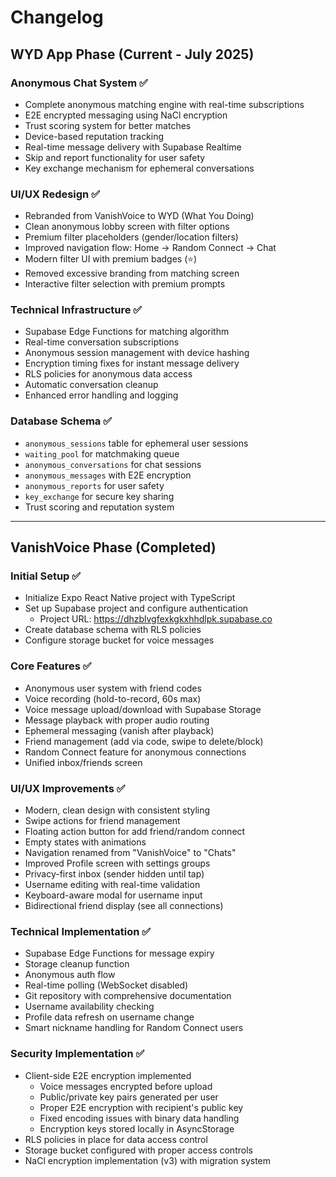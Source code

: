 # Changelog

## WYD App Phase (Current - July 2025)

### Anonymous Chat System ✅
- Complete anonymous matching engine with real-time subscriptions
- E2E encrypted messaging using NaCl encryption
- Trust scoring system for better matches
- Device-based reputation tracking
- Real-time message delivery with Supabase Realtime
- Skip and report functionality for user safety
- Key exchange mechanism for ephemeral conversations

### UI/UX Redesign ✅
- Rebranded from VanishVoice to WYD (What You Doing)
- Clean anonymous lobby screen with filter options
- Premium filter placeholders (gender/location filters)
- Improved navigation flow: Home → Random Connect → Chat
- Modern filter UI with premium badges (⭐)
- Removed excessive branding from matching screen
- Interactive filter selection with premium prompts

### Technical Infrastructure ✅
- Supabase Edge Functions for matching algorithm
- Real-time conversation subscriptions
- Anonymous session management with device hashing
- Encryption timing fixes for instant message delivery
- RLS policies for anonymous data access
- Automatic conversation cleanup
- Enhanced error handling and logging

### Database Schema ✅
- `anonymous_sessions` table for ephemeral user sessions
- `waiting_pool` for matchmaking queue
- `anonymous_conversations` for chat sessions
- `anonymous_messages` with E2E encryption
- `anonymous_reports` for user safety
- `key_exchange` for secure key sharing
- Trust scoring and reputation system

---

## VanishVoice Phase (Completed)

### Initial Setup ✅
- Initialize Expo React Native project with TypeScript
- Set up Supabase project and configure authentication
  - Project URL: https://dhzblvgfexkgkxhhdlpk.supabase.co
- Create database schema with RLS policies
- Configure storage bucket for voice messages

### Core Features ✅
- Anonymous user system with friend codes
- Voice recording (hold-to-record, 60s max)
- Voice message upload/download with Supabase Storage
- Message playback with proper audio routing
- Ephemeral messaging (vanish after playback)
- Friend management (add via code, swipe to delete/block)
- Random Connect feature for anonymous connections
- Unified inbox/friends screen

### UI/UX Improvements ✅
- Modern, clean design with consistent styling
- Swipe actions for friend management
- Floating action button for add friend/random connect
- Empty states with animations
- Navigation renamed from "VanishVoice" to "Chats"
- Improved Profile screen with settings groups
- Privacy-first inbox (sender hidden until tap)
- Username editing with real-time validation
- Keyboard-aware modal for username input
- Bidirectional friend display (see all connections)

### Technical Implementation ✅
- Supabase Edge Functions for message expiry
- Storage cleanup function
- Anonymous auth flow
- Real-time polling (WebSocket disabled)
- Git repository with comprehensive documentation
- Username availability checking
- Profile data refresh on username change
- Smart nickname handling for Random Connect users

### Security Implementation ✅
- Client-side E2E encryption implemented
  - Voice messages encrypted before upload
  - Public/private key pairs generated per user
  - Proper E2E encryption with recipient's public key
  - Fixed encoding issues with binary data handling
  - Encryption keys stored locally in AsyncStorage
- RLS policies in place for data access control
- Storage bucket configured with proper access controls
- NaCl encryption implementation (v3) with migration system